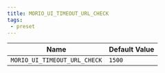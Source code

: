 ```yaml
---
title: MORIO_UI_TIMEOUT_URL_CHECK
tags: 
 - preset
---
```





<!-- MORIO_AUTO_GENERATED_CONTENT_STARTS - Manual changes made below will be overwritten -->
| Name | Default Value |
|------|---------------|
| `MORIO_UI_TIMEOUT_URL_CHECK` | `1500` |
<!-- MORIO_AUTO_GENERATED_CONTENT_ENDS - Manual changes made above will be overwritten -->
